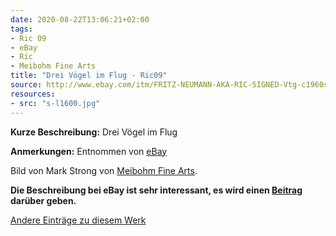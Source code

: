 ```yaml
---
date: 2020-08-22T13:06:21+02:00
tags:
- Ric 09
- eBay
- Ric
- Meibohm Fine Arts
title: "Drei Vögel im Flug - Ric09"
source: http://www.ebay.com/itm/FRITZ-NEUMANN-AKA-RIC-SIGNED-Vtg-c1960s-Color-Etching-THREE-BIRDS-FLIGHT-/133483534357?hash=item1f143d1815
resources:
- src: "s-l1600.jpg"
---
```


**Kurze Beschreibung:** Drei Vögel im Flug

**Anmerkungen:** Entnommen von [eBay](http://www.ebay.com/itm/FRITZ-NEUMANN-AKA-RIC-SIGNED-Vtg-c1960s-Color-Etching-THREE-BIRDS-FLIGHT-/133483534357?hash=item1f143d1815)

Bild von Mark Strong von [Meibohm Fine Arts](http://meibohmfinearts.com/).

**Die Beschreibung bei eBay ist sehr interessant, es wird einen [Beitrag](/post/mystery-solved) darüber geben.**

[Andere Einträge zu diesem Werk](/tags/ric-09)
